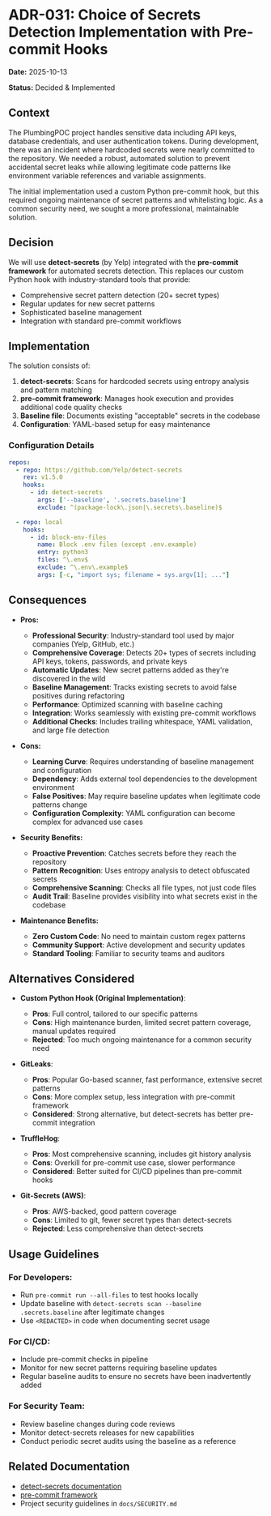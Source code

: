 # ADR-031: Choice of Secrets Detection Implementation with Pre-commit Hooks

**Date:** 2025-10-13

**Status:** Decided & Implemented

## Context

The PlumbingPOC project handles sensitive data including API keys, database credentials, and user authentication tokens. During development, there was an incident where hardcoded secrets were nearly committed to the repository. We needed a robust, automated solution to prevent accidental secret leaks while allowing legitimate code patterns like environment variable references and variable assignments.

The initial implementation used a custom Python pre-commit hook, but this required ongoing maintenance of secret patterns and whitelisting logic. As a common security need, we sought a more professional, maintainable solution.

## Decision

We will use **detect-secrets** (by Yelp) integrated with the **pre-commit framework** for automated secrets detection. This replaces our custom Python hook with industry-standard tools that provide:

- Comprehensive secret pattern detection (20+ secret types)
- Regular updates for new secret patterns
- Sophisticated baseline management
- Integration with standard pre-commit workflows

## Implementation

The solution consists of:

1. **detect-secrets**: Scans for hardcoded secrets using entropy analysis and pattern matching
2. **pre-commit framework**: Manages hook execution and provides additional code quality checks
3. **Baseline file**: Documents existing "acceptable" secrets in the codebase
4. **Configuration**: YAML-based setup for easy maintenance

### Configuration Details

```yaml
repos:
  - repo: https://github.com/Yelp/detect-secrets
    rev: v1.5.0
    hooks:
      - id: detect-secrets
        args: ['--baseline', '.secrets.baseline']
        exclude: ^(package-lock\.json|\.secrets\.baseline)$

  - repo: local
    hooks:
      - id: block-env-files
        name: Block .env files (except .env.example)
        entry: python3
        files: ^\.env$
        exclude: ^\.env\.example$
        args: [-c, "import sys; filename = sys.argv[1]; ..."]
```

## Consequences

*   **Pros:**
    *   **Professional Security**: Industry-standard tool used by major companies (Yelp, GitHub, etc.)
    *   **Comprehensive Coverage**: Detects 20+ types of secrets including API keys, tokens, passwords, and private keys
    *   **Automatic Updates**: New secret patterns added as they're discovered in the wild
    *   **Baseline Management**: Tracks existing secrets to avoid false positives during refactoring
    *   **Performance**: Optimized scanning with baseline caching
    *   **Integration**: Works seamlessly with existing pre-commit workflows
    *   **Additional Checks**: Includes trailing whitespace, YAML validation, and large file detection

*   **Cons:**
    *   **Learning Curve**: Requires understanding of baseline management and configuration
    *   **Dependency**: Adds external tool dependencies to the development environment
    *   **False Positives**: May require baseline updates when legitimate code patterns change
    *   **Configuration Complexity**: YAML configuration can become complex for advanced use cases

*   **Security Benefits:**
    *   **Proactive Prevention**: Catches secrets before they reach the repository
    *   **Pattern Recognition**: Uses entropy analysis to detect obfuscated secrets
    *   **Comprehensive Scanning**: Checks all file types, not just code files
    *   **Audit Trail**: Baseline provides visibility into what secrets exist in the codebase

*   **Maintenance Benefits:**
    *   **Zero Custom Code**: No need to maintain custom regex patterns
    *   **Community Support**: Active development and security updates
    *   **Standard Tooling**: Familiar to security teams and auditors

## Alternatives Considered

*   **Custom Python Hook (Original Implementation)**:
    *   **Pros**: Full control, tailored to our specific patterns
    *   **Cons**: High maintenance burden, limited secret pattern coverage, manual updates required
    *   **Rejected**: Too much ongoing maintenance for a common security need

*   **GitLeaks**:
    *   **Pros**: Popular Go-based scanner, fast performance, extensive secret patterns
    *   **Cons**: More complex setup, less integration with pre-commit framework
    *   **Considered**: Strong alternative, but detect-secrets has better pre-commit integration

*   **TruffleHog**:
    *   **Pros**: Most comprehensive scanning, includes git history analysis
    *   **Cons**: Overkill for pre-commit use case, slower performance
    *   **Considered**: Better suited for CI/CD pipelines than pre-commit hooks

*   **Git-Secrets (AWS)**:
    *   **Pros**: AWS-backed, good pattern coverage
    *   **Cons**: Limited to git, fewer secret types than detect-secrets
    *   **Rejected**: Less comprehensive than detect-secrets

## Usage Guidelines

### For Developers:
- Run `pre-commit run --all-files` to test hooks locally
- Update baseline with `detect-secrets scan --baseline .secrets.baseline` after legitimate changes
- Use `<REDACTED>` in code when documenting secret usage

### For CI/CD:
- Include pre-commit checks in pipeline
- Monitor for new secret patterns requiring baseline updates
- Regular baseline audits to ensure no secrets have been inadvertently added

### For Security Team:
- Review baseline changes during code reviews
- Monitor detect-secrets releases for new capabilities
- Conduct periodic secret audits using the baseline as a reference

## Related Documentation

- [detect-secrets documentation](https://github.com/Yelp/detect-secrets)
- [pre-commit framework](https://pre-commit.com/)
- Project security guidelines in `docs/SECURITY.md`
